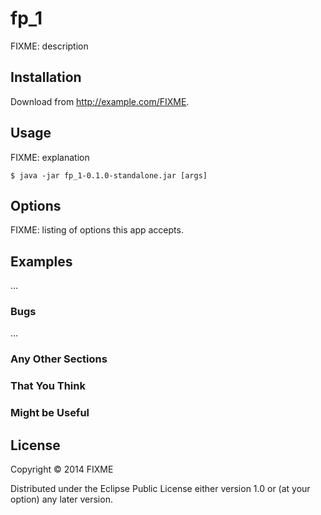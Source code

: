 # fp_1

FIXME: description

## Installation

Download from http://example.com/FIXME.

## Usage

FIXME: explanation

    $ java -jar fp_1-0.1.0-standalone.jar [args]

## Options

FIXME: listing of options this app accepts.

## Examples

...

### Bugs

...

### Any Other Sections
### That You Think
### Might be Useful

## License

Copyright © 2014 FIXME

Distributed under the Eclipse Public License either version 1.0 or (at
your option) any later version.
